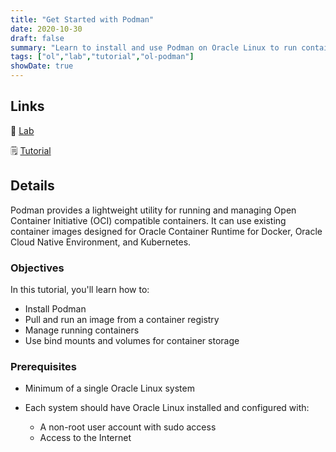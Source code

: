 ```yaml
---
title: "Get Started with Podman"
date: 2020-10-30
draft: false
summary: "Learn to install and use Podman on Oracle Linux to run containers."
tags: ["ol","lab","tutorial","ol-podman"]
showDate: true
---
```


## Links

:crescent_moon: [Lab](https://luna.oracle.com/lab/4fa11b26-6c31-4595-ac00-b6c6af97f417)

:spiral_notepad: [Tutorial](https://docs.oracle.com/en/learn/ol-podman-intro)

## Details

Podman provides a lightweight utility for running and managing Open Container Initiative (OCI) compatible containers. It can use existing container images designed for Oracle Container Runtime for Docker, Oracle Cloud Native Environment, and Kubernetes.

### Objectives

In this tutorial, you'll learn how to:

- Install Podman
- Pull and run an image from a container registry
- Manage running containers
- Use bind mounts and volumes for container storage

### Prerequisites

- Minimum of a single Oracle Linux system

- Each system should have Oracle Linux installed and configured with:
    - A non-root user account with sudo access
    - Access to the Internet
